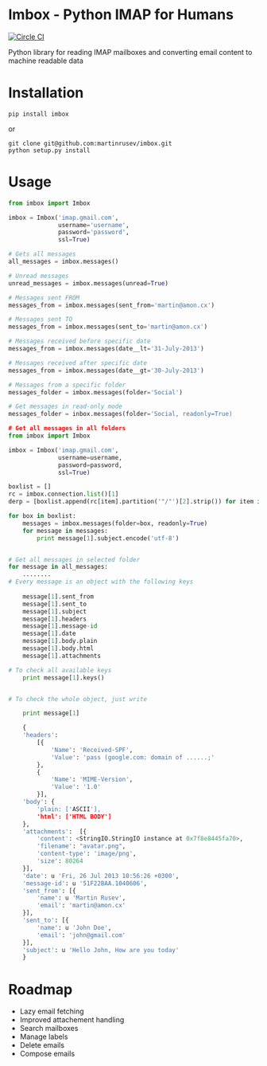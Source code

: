 Imbox - Python IMAP for Humans
=======

[![Circle CI](https://circleci.com/gh/wckd/imbox/tree/master.png?circle-token=b71a530429b626c98ae8e5b2f2e2a343bcbdb232)](https://circleci.com/gh/martinrusev/imbox)


Python library for reading IMAP mailboxes and converting email content to machine readable data

Installation
============

	pip install imbox


or 

	git clone git@github.com:martinrusev/imbox.git
	python setup.py install


Usage 
=====

```python
from imbox import Imbox

imbox = Imbox('imap.gmail.com',
			  username='username', 
			  password='password',
			  ssl=True)

# Gets all messages 
all_messages = imbox.messages()

# Unread messages 
unread_messages = imbox.messages(unread=True)

# Messages sent FROM
messages_from = imbox.messages(sent_from='martin@amon.cx')

# Messages sent TO
messages_from = imbox.messages(sent_to='martin@amon.cx')

# Messages received before specific date
messages_from = imbox.messages(date__lt='31-July-2013')

# Messages received after specific date
messages_from = imbox.messages(date__gt='30-July-2013')

# Messages from a specific folder 
messages_folder = imbox.messages(folder='Social')

# Get messages in read-only mode
messages_folder = inbox.messages(folder='Social, readonly=True)

# Get all messages in all folders
from imbox import Imbox

imbox = Imbox('imap.gmail.com',
              username=username,
              password=password,
              ssl=True)

boxlist = []
rc = imbox.connection.list()[1]
derp = [boxlist.append(rc[item].partition('"/"')[2].strip()) for item in range(len(rc))]

for box in boxlist:
    messages = imbox.messages(folder=box, readonly=True)
    for message in messages:
        print message[1].subject.encode('utf-8')


# Get all messages in selected folder
for message in all_messages:
	........
# Every message is an object with the following keys
	
	message[1].sent_from
	message[1].sent_to
	message[1].subject
	message[1].headers
	message[1].message-id
	message[1].date
	message[1].body.plain
	message[1].body.html
	message[1].attachments

# To check all available keys
	print message[1].keys()


# To check the whole object, just write

	print message[1]

	{
	'headers': 
		[{
			'Name': 'Received-SPF',
			'Value': 'pass (google.com: domain of ......;'
		}, 
		{
			'Name': 'MIME-Version',
			'Value': '1.0'
		}],
	'body': {
		'plain: ['ASCII'],
		'html': ['HTML BODY']
	},
	'attachments':  [{
		'content': <StringIO.StringIO instance at 0x7f8e8445fa70>, 
		'filename': "avatar.png",
		'content-type': 'image/png',
		'size': 80264
	}],
	'date': u 'Fri, 26 Jul 2013 10:56:26 +0300',
	'message-id': u '51F22BAA.1040606',
	'sent_from': [{
		'name': u 'Martin Rusev',
		'email': 'martin@amon.cx'
	}],
	'sent_to': [{
		'name': u 'John Doe',
		'email': 'john@gmail.com'
	}],
	'subject': u 'Hello John, How are you today'
	}
```

Roadmap 
========
* Lazy email fetching
* Improved attachement handling
* Search mailboxes
* Manage labels
* Delete emails 
* Compose emails

